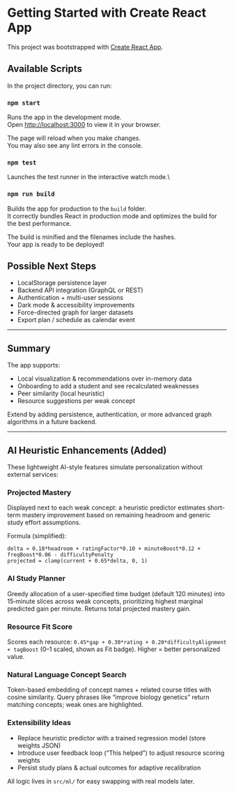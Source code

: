 # Getting Started with Create React App

This project was bootstrapped with [Create React App](https://github.com/facebook/create-react-app).

## Available Scripts

In the project directory, you can run:

### `npm start`

Runs the app in the development mode.\
Open [http://localhost:3000](http://localhost:3000) to view it in your browser.

The page will reload when you make changes.\
You may also see any lint errors in the console.

### `npm test`

Launches the test runner in the interactive watch mode.\

### `npm run build`

Builds the app for production to the `build` folder.\
It correctly bundles React in production mode and optimizes the build for the best performance.

The build is minified and the filenames include the hashes.\
Your app is ready to be deployed!



## Possible Next Steps
* LocalStorage persistence layer
* Backend API integration (GraphQL or REST)
* Authentication + multi-user sessions
* Dark mode & accessibility improvements
* Force-directed graph for larger datasets
* Export plan / schedule as calendar event

---

## Summary
The app supports:
* Local visualization & recommendations over in-memory data
* Onboarding to add a student and see recalculated weaknesses
* Peer similarity (local heuristic)
* Resource suggestions per weak concept

Extend by adding persistence, authentication, or more advanced graph algorithms in a future backend.

---

## AI Heuristic Enhancements (Added)

These lightweight AI-style features simulate personalization without external services:

### Projected Mastery
Displayed next to each weak concept: a heuristic predictor estimates short-term mastery improvement based on remaining headroom and generic study effort assumptions.

Formula (simplified):
```
delta ≈ 0.18*headroom + ratingFactor*0.10 + minuteBoost*0.12 + freqBoost*0.06 - difficultyPenalty
projected = clamp(current + 0.65*delta, 0, 1)
```

### AI Study Planner
Greedy allocation of a user-specified time budget (default 120 minutes) into 15‑minute slices across weak concepts, prioritizing highest marginal predicted gain per minute. Returns total projected mastery gain.

### Resource Fit Score
Scores each resource: `0.45*gap + 0.30*rating + 0.20*difficultyAlignment + tagBoost` (0–1 scaled, shown as Fit badge). Higher = better personalized value.

### Natural Language Concept Search
Token-based embedding of concept names + related course titles with cosine similarity. Query phrases like “improve biology genetics” return matching concepts; weak ones are highlighted.

### Extensibility Ideas
* Replace heuristic predictor with a trained regression model (store weights JSON)
* Introduce user feedback loop (“This helped”) to adjust resource scoring weights
* Persist study plans & actual outcomes for adaptive recalibration

All logic lives in `src/ml/` for easy swapping with real models later.

